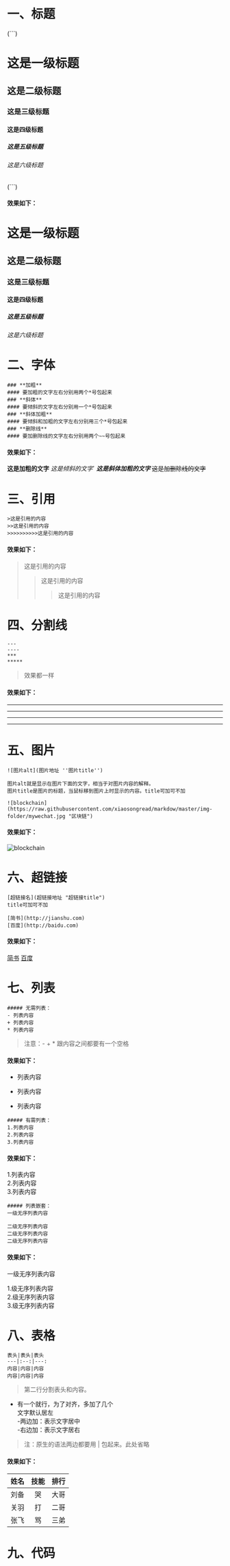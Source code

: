 # 一、标题
(```)
# 这是一级标题
## 这是二级标题
### 这是三级标题
#### 这是四级标题
##### 这是五级标题
###### 这是六级标题
(```)
#### 效果如下：
# 这是一级标题
## 这是二级标题
### 这是三级标题
#### 这是四级标题
##### 这是五级标题
###### 这是六级标题


# 二、字体
```shell
### **加粗**
#### 要加粗的文字左右分别用两个*号包起来
### **斜体**
#### 要倾斜的文字左右分别用一个*号包起来
### **斜体加粗**
#### 要倾斜和加粗的文字左右分别用三个*号包起来
### **删除线**
#### 要加删除线的文字左右分别用两个~~号包起来
```
#### 效果如下：
**这是加粗的文字**
*这是倾斜的文字*`
***这是斜体加粗的文字***
~~这是加删除线的文字~~

# 三、引用
```shell
>这是引用的内容
>>这是引用的内容
>>>>>>>>>>这是引用的内容
```
#### 效果如下：
>这是引用的内容
>>这是引用的内容
>>>这是引用的内容

# 四、分割线
```shell
---
----
***
*****
```
>效果都一样
#### 效果如下：
---
----
***
*****

# 五、图片
```shell
![图片alt](图片地址 ''图片title'')

图片alt就是显示在图片下面的文字，相当于对图片内容的解释。
图片title是图片的标题，当鼠标移到图片上时显示的内容。title可加可不加

![blockchain](https://raw.githubusercontent.com/xiaosongread/markdow/master/img-folder/mywechat.jpg "区块链")
```
#### 效果如下：
![blockchain](https://raw.githubusercontent.com/xiaosongread/markdow/master/img-folder/mywechat.jpg "区块链")

# 六、超链接
```shell
[超链接名](超链接地址 "超链接title")
title可加可不加

[简书](http://jianshu.com)
[百度](http://baidu.com)
```
#### 效果如下：
[简书](http://jianshu.com)
[百度](http://baidu.com)

# 七、列表
```shell
##### 无需列表：
- 列表内容
+ 列表内容
* 列表内容
```
> 注意：- + * 跟内容之间都要有一个空格
#### 效果如下：
- 列表内容
+ 列表内容
* 列表内容

```shell
##### 有需列表：
1.列表内容
2.列表内容
3.列表内容
```
#### 效果如下：
1.列表内容   
2.列表内容   
3.列表内容   

```shell
##### 列表嵌套：
一级无序列表内容

二级无序列表内容   
二级无序列表内容   
二级无序列表内容   
```
#### 效果如下：
一级无序列表内容

1.级无序列表内容   
2.级无序列表内容   
3.级无序列表内容   


# 八、表格
```shell
表头|表头|表头
---|:--:|---:
内容|内容|内容
内容|内容|内容
```
> 第二行分割表头和内容。   
- 有一个就行，为了对齐，多加了几个   
文字默认居左   
-两边加：表示文字居中   
-右边加：表示文字居右   
>注：原生的语法两边都要用 | 包起来。此处省略   

#### 效果如下：
姓名|技能|排行
--|:--:|--:
刘备|哭|大哥
关羽|打|二哥
张飞|骂|三弟

# 九、代码




